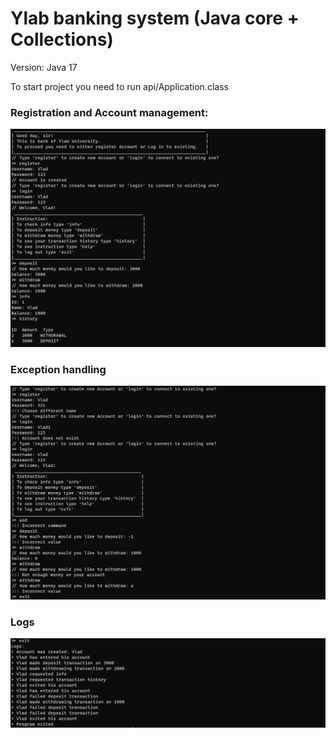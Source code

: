 # Ylab banking system (Java core + Collections)
Version: Java 17

To start project you need to run api/Application.class 
### Registration and Account management:
![img.png](img.png)
### Exception handling
![img_1.png](img_1.png)
### Logs
![img_2.png](img_2.png)